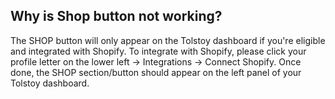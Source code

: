 ## Why is Shop button not working?

The SHOP button will only appear on the Tolstoy dashboard if you're eligible and integrated with Shopify. To integrate with Shopify, please click your profile letter on the lower left -> Integrations -> Connect Shopify. Once done, the SHOP section/button should appear on the left panel of your Tolstoy dashboard. 
​